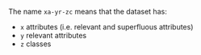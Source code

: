 The name `xa-yr-zc` means that the dataset has:
- `x` attributes (i.e. relevant and superfluous attributes)
- `y` relevant attributes
- `z` classes
